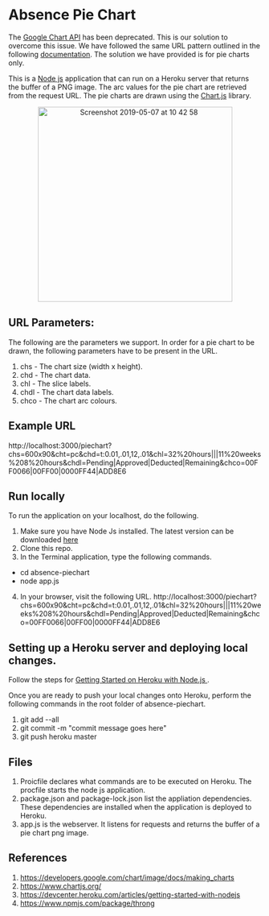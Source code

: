 # Absence Pie Chart

The [Google Chart API](https://developers.google.com/chart/image/docs/making_charts) has been deprecated. This is our solution to overcome this issue. We have followed the same URL pattern outlined in the following [documentation](https://developers.google.com/chart/image/docs/making_charts). The solution we have provided is for pie charts only.

This is a [Node js](https://nodejs.org/en/) application that can run on a Heroku server that returns the buffer of a PNG image. The arc values for the pie chart are retrieved from the request URL. The pie charts are drawn using the [Chart.js](https://www.chartjs.org/) library.

<p align="center">
<img width="387" alt="Screenshot 2019-05-07 at 10 42 58" src="https://user-images.githubusercontent.com/6918585/57290247-ed597d80-70b4-11e9-8ef8-b8e797ff87f6.png">
</p>

## URL Parameters:
The following are the parameters we support. In order for a pie chart to be drawn, the following parameters have to be present in the URL. 

1. chs - The chart size (width x height).
1. chd - The chart data.
2. chl - The slice labels.
3. chdl - The chart data labels.
4. chco - The chart arc colours.

## Example URL
http://localhost:3000/piechart?chs=600x90&cht=pc&chd=t:0.01,.01,12,.01&chl=32%20hours|||11%20weeks%208%20hours&chdl=Pending|Approved|Deducted|Remaining&chco=00FF0066|00FF00|0000FF44|ADD8E6

## Run locally
To run the application on your localhost, do the following.

1. Make sure you have Node Js installed. The latest version can be downloaded [here](https://developers.google.com/chart/image/docs/making_charts)
1. Clone this repo.
2. In the Terminal application, type the following commands.
 * cd absence-piechart 
 * node app.js 
4. In your browser, visit the following URL. 
http://localhost:3000/piechart?chs=600x90&cht=pc&chd=t:0.01,.01,12,.01&chl=32%20hours|||11%20weeks%208%20hours&chdl=Pending|Approved|Deducted|Remaining&chco=00FF0066|00FF00|0000FF44|ADD8E6

## Setting up a Heroku server and deploying local changes.
Follow the steps for [Getting Started on Heroku with Node.js
](https://devcenter.heroku.com/articles/getting-started-with-nodejs).

Once you are ready to push your local changes onto Heroku, perform the following commands in the root folder of absence-piechart.
1. git add --all
2. git commit -m "commit message goes here"
3. git push heroku master

## Files
1. Proicfile declares what commands are to be executed on Heroku. The procfile starts the node js application.
2. package.json and package-lock.json list the appliation dependencies. These dependencies are installed when the application is deployed to Heroku. 
3. app.js is the webserver. It listens for requests and returns the buffer of a pie chart png image.

## References
1. https://developers.google.com/chart/image/docs/making_charts
2. https://www.chartjs.org/
3. https://devcenter.heroku.com/articles/getting-started-with-nodejs
4. https://www.npmjs.com/package/throng

